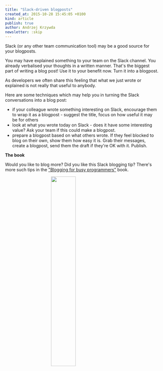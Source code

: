 ```yaml
---
title: "Slack-driven blogposts"
created_at: 2015-10-28 15:45:05 +0100
kind: article
publish: true
author: Andrzej Krzywda
newsletter: :skip
---
```


Slack (or any other team communication tool) may be a good source for your blogposts. 

You may have explained something to your team on the Slack channel. You already verbalised your thoughts in a written manner. That's the biggest part of writing a blog post! Use it to your benefit now. Turn it into a blogpost.


<!-- more -->

As developers we often share this feeling that what we just wrote or explained is not really that useful to anybody. 

Here are some techniques which may help you in turning the Slack conversations into a blog post:

- if your colleague wrote something interesting on Slack, encourage them to wrap it as a blogpost - suggest the title, focus on how useful it may be for others
- look at what you wrote today on Slack - does it have some interesting value? Ask your team if this could make a blogpost.
- prepare a blogpost based on what others wrote. If they feel blocked to blog on their own, show them how easy it is. Grab their messages, create a blogpost, send them the draft if they're OK with it. Publish.

**The book**

Would you like to blog more? Did you like this Slack blogging tip? There's more such tips in the ["Blogging for busy programmers"](https://arkency.dpdcart.com/product/106667) book.

<a href="https://arkency.dpdcart.com/product/106667"><img style="display:block; margin: 0 auto;" src="/assets/images/blogging-small-fit.png" width="40%" /></a>